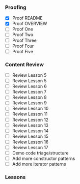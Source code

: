 ### Proofing
- [x] Proof  README 
- [x] Proof OVERVIEW 
- [ ] Proof One 
- [ ] Proof Two 
- [ ] Proof Three
- [ ] Proof Four
- [ ] Proof Five 

### Content Review
- [ ] Review Lesson 5 
- [ ] Review Lesson 5 
- [ ] Review Lesson 6 
- [ ] Review Lesson 7 
- [ ] Review Lesson 8 
- [ ] Review Lesson 9 
- [ ] Review Lesson 10
- [ ] Review Lesson 11 
- [ ] Review Lesson 12 
- [ ] Review Lesson 13 
- [ ] Review Lesson 14 
- [ ] Review Lesson 15 
- [ ] Review Lesson 16 
- [ ] Review Lesson 17 
- [ ] Demo code triage/structure
- [ ] Add more constructor patterns 
- [ ] Add more iterator patterns 

### Lessons


